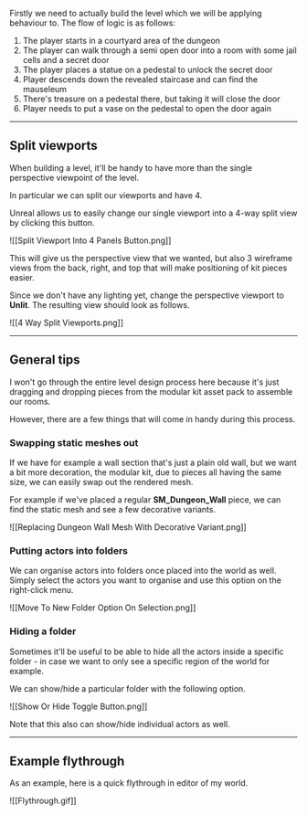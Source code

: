 Firstly we need to actually build the level which we will be applying behaviour to. The flow of logic is as follows:

1. The player starts in a courtyard area of the dungeon
2. The player can walk through a semi open door into a room with some jail cells and a secret door
3. The player places a statue on a pedestal to unlock the secret door
4. Player descends down the revealed staircase and can find the mauseleum
5. There's treasure on a pedestal there, but taking it will close the door
6. Player needs to put a vase on the pedestal to open the door again

---
## Split viewports

When building a level, it'll be handy to have more than the single perspective viewpoint of the level.

In particular we can split our viewports and have 4.

Unreal allows us to easily change our single viewport into a 4-way split view by clicking this button.

![[Split Viewport Into 4 Panels Button.png]]

This will give us the perspective view that we wanted, but also 3 wireframe views from the back, right, and top that will make positioning of kit pieces easier.

Since we don't have any lighting yet, change the perspective viewport to **Unlit**. The resulting view should look as follows.

![[4 Way Split Viewports.png]]

---
## General tips

I won't go through the entire level design process here because it's just dragging and dropping pieces from the modular kit asset pack to assemble our rooms.

However, there are a few things that will come in handy during this process.
### Swapping static meshes out

If we have for example a wall section that's just a plain old wall, but we want a bit more decoration, the modular kit, due to pieces all having the same size, we can easily swap out the rendered mesh.

For example if we've placed a regular **SM_Dungeon_Wall** piece, we can find the static mesh and see a few decorative variants.

![[Replacing Dungeon Wall Mesh With Decorative Variant.png]]

### Putting actors into folders

We can organise actors into folders once placed into the world as well. Simply select the actors you want to organise and use this option on the right-click menu.

![[Move To New Folder Option On Selection.png]]

### Hiding a folder

Sometimes it'll be useful to be able to hide all the actors inside a specific folder - in case we want to only see a specific region of the world for example.

We can show/hide a particular folder with the following option.

![[Show Or Hide Toggle Button.png]]

Note that this also can show/hide individual actors as well.

---
## Example flythrough

As an example, here is a quick flythrough in editor of my world.

![[Flythrough.gif]]